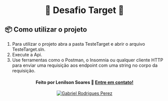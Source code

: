 
<h1 align="center">
  📃 Desafio Target 📃
</h1>

## 📦️ Como utilizar o projeto

1. Para utilizar o projeto abra a pasta TesteTarget e abrir o arquivo TesteTarget.sln.
2. Execute a Api.
3. Use ferramentas como o Postman, o Insomnia ou qualquer cliente HTTP para enviar uma requisição aos endpoint com uma string no corpo da requisição.




<h4 align="center">
  Feito por Lenilson Soares 👋️ <a href="mailto:lenilsonp40@gmail.com">Entre em contato!</a>
</h4>

<p align="center">

  <a href="https://www.linkedin.com/in/lenilson-soares-/">
    <img alt="Gabriel Rodrigues Perez" src="https://img.shields.io/badge/LinkedIn-Lenilson_Soares-0e76a8?style=flat&logoColor=white&logo=linkedin">
  </a>

  <!-- <a href="https://www.facebook.com/gabriel.rodrigues.perez">
    <img alt="Gabriel Rodrigues Perez" src="https://img.shields.io/badge/Facebook-Gabriel_Rodrigues-1778F2?style=flat&logoColor=white&logo=facebook">
  </a>
  <a href="https://www.instagram.com/gabriel_rodrigues_perez/">
    <img alt="Gabriel Rodrigues Perez" src="https://img.shields.io/badge/Instagram-@gabriel4420-833AB4?style=flat&logoColor=white&logo=instagram">
  </a> -->
  
  
</p>